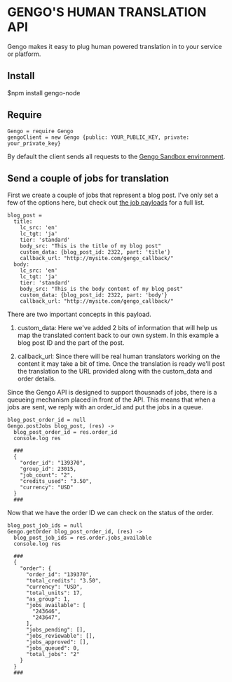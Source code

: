 # GENGO'S HUMAN TRANSLATION API

Gengo makes it easy to plug human powered translation in to your service or platform.

## Install

  $npm install gengo-node

## Require

    Gengo = require Gengo
    gengoClient = new Gengo {public: YOUR_PUBLIC_KEY, private: your_private_key}

By default the client sends all requests to the [Gengo Sandbox environment](http://sandbox.gengo.com "Sandbox environment | Gengo.com").

## Send a couple of jobs for translation

First we create a couple of jobs that represent a blog post. I've only set a few of the options here, but check out [the job payloads](http://developers.gengo.com/payloads/ "Job payloads | Developer documentation | Gengo.com") for a full list.

    blog_post =
      title:
        lc_src: 'en'
        lc_tgt: 'ja'
        tier: 'standard'
        body_src: "This is the title of my blog post"
        custom_data: {blog_post_id: 2322, part: 'title'}
        callback_url: "http://mysite.com/gengo_callback/"
      body:
        lc_src: 'en'
        lc_tgt: 'ja'
        tier: 'standard'
        body_src: "This is the body content of my blog post"
        custom_data: {blog_post_id: 2322, part: 'body'}
        callback_url: "http://mysite.com/gengo_callback/"

There are two important concepts in this payload.

1. custom_data: Here we've added 2 bits of information that will help us map the translated content back to our own system. In this example a blog post ID and the part of the post.

2. callback_url: Since there will be real human translators working on the content it may take a bit of time. Once the translation is ready we'll post the translation to the URL provided along with the custom_data and order details.

Since the Gengo API is designed to support thousnads of jobs, there is a queueing mechanism placed in front of the API. This means that when a jobs are sent, we reply with an order_id and put the jobs in a queue.

    blog_post_order_id = null
    Gengo.postJobs blog_post, (res) ->
      blog_post_order_id = res.order_id
      console.log res

      ###
      {
        "order_id": "139370",
        "group_id": 23015,
        "job_count": "2",
        "credits_used": "3.50",
        "currency": "USD"
      }
      ###

Now that we have the order ID we can check on the status of the order.
  
    blog_post_job_ids = null
    Gengo.getOrder blog_post_order_id, (res) ->
      blog_post_job_ids = res.order.jobs_available
      console.log res

      ###
      {
        "order": {
          "order_id": "139370",
          "total_credits": "3.50",
          "currency": "USD",
          "total_units": 17,
          "as_group": 1,
          "jobs_available": [
            "243646",
            "243647",
          ],
          "jobs_pending": [],
          "jobs_reviewable": [],
          "jobs_approved": [],
          "jobs_queued": 0,
          "total_jobs": "2"
        }
      }
      ###